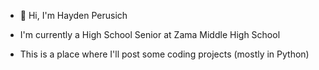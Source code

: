 - 👋 Hi, I'm Hayden Perusich

- I'm currently a High School Senior at Zama Middle High School

- This is a place where I'll post some coding projects (mostly in Python)
